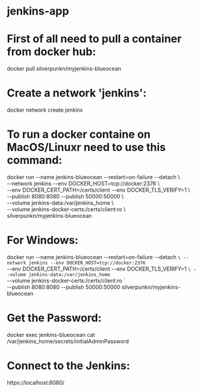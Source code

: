 # jenkins-app

# First of all need to pull a container from docker hub:

docker pull silverpunkn/myjenkins-blueocean


# Create a network 'jenkins':

docker network create jenkins


# To run a docker containe on MacOS/Linuxr need to use this command:

docker run --name jenkins-blueocean --restart=on-failure --detach \\\
  --network jenkins --env DOCKER_HOST=tcp://docker:2376 \\\
  --env DOCKER_CERT_PATH=/certs/client --env DOCKER_TLS_VERIFY=1 \\\
  --publish 8080:8080 --publish 50000:50000 \\\
  --volume jenkins-data:/var/jenkins_home \\\
  --volume jenkins-docker-certs:/certs/client:ro \\\
  silverpunkn/myjenkins-blueocean


# For Windows:

docker run --name jenkins-blueocean --restart=on-failure --detach `\
  --network jenkins --env DOCKER_HOST=tcp://docker:2376 `\
  --env DOCKER_CERT_PATH=/certs/client --env DOCKER_TLS_VERIFY=1 `\
  --volume jenkins-data:/var/jenkins_home `\
  --volume jenkins-docker-certs:/certs/client:ro `\
  --publish 8080:8080 --publish 50000:50000 silverpunkn/myjenkins-blueocean


# Get the Password:

docker exec jenkins-blueocean cat /var/jenkins_home/secrets/initialAdminPassword


# Connect to the Jenkins:

https://localhost:8080/
